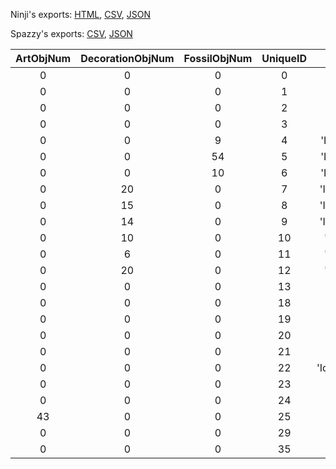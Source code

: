 Ninji's exports: [HTML](https://wuffs.org/acnh/bcsv_160/html/IndoorIdrParam.html), [CSV](https://wuffs.org/acnh/bcsv_160/csv/IndoorIdrParam.csv), [JSON](https://wuffs.org/acnh/bcsv_160/json/IndoorIdrParam.json)

Spazzy's exports: [CSV](https://github.com/McSpazzy/acnh-csv/blob/master/IndoorIdrParam.csv), [JSON](https://github.com/McSpazzy/acnh-json/blob/master/IndoorIdrParam.json)

| ArtObjNum | DecorationObjNum | FossilObjNum | UniqueID | ResourceName |
|:--:|:--:|:--:|:--:|:--:|
| 0 | 0 | 0 | 0 | 'IdrMarket01' | 
| 0 | 0 | 0 | 1 | 'IdrMuseumEnt01' | 
| 0 | 0 | 0 | 2 | 'IdrMuseumEnt00' | 
| 0 | 0 | 0 | 3 | 'IdrTanukichi00' | 
| 0 | 0 | 9 | 4 | 'IdrMuseumFossil_0' | 
| 0 | 0 | 54 | 5 | 'IdrMuseumFossil_1' | 
| 0 | 0 | 10 | 6 | 'IdrMuseumFossil_2' | 
| 0 | 20 | 0 | 7 | 'IdrMuseumInsect_0' | 
| 0 | 15 | 0 | 8 | 'IdrMuseumInsect_1' | 
| 0 | 14 | 0 | 9 | 'IdrMuseumInsect_2' | 
| 0 | 10 | 0 | 10 | 'IdrMuseumFish_0' | 
| 0 | 6 | 0 | 11 | 'IdrMuseumFish_1' | 
| 0 | 20 | 0 | 12 | 'IdrMuseumFish_2' | 
| 0 | 0 | 0 | 13 | 'IdrAirPort00' | 
| 0 | 0 | 0 | 18 | 'IdrMarket02' | 
| 0 | 0 | 0 | 19 | 'IdrTailor00' | 
| 0 | 0 | 0 | 20 | 'IdrOffice01' | 
| 0 | 0 | 0 | 21 | 'IdrOfficeDemo01' | 
| 0 | 0 | 0 | 22 | 'IdrTourCounterDemo' | 
| 0 | 0 | 0 | 23 | 'IdrAmiibo00' | 
| 0 | 0 | 0 | 24 | 'IdrTsunekichi00' | 
| 43 | 0 | 0 | 25 | 'IdrMuseumArt_0' | 
| 0 | 0 | 0 | 29 | 'IdrMuseumEnt02' | 
| 0 | 0 | 0 | 35 | 'IdrDream00' | 
